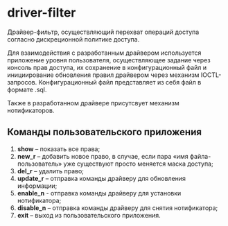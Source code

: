 # driver-filter
Драйвер-фильтр, осуществляющий перехват операций доступа согласно дискреционной политике доступа.

Для взаимодействия с разработанным драйвером используется приложение уровня пользователя, осуществляющее задание через консоль прав доступа, их сохранение в конфигурационный файл и инициирование обновления правил драйвером через механизм IOCTL-запросов. Конфигурационный файл представляет из себя файл в формате .sql.

Также в разработанном драйвере присутсвует механизм нотификаторов.

## Команды пользовательского приложения
1)	**show** – показать все права;
2)	**new_r** – добавить новое право, в случае, если пара «имя файла-пользователь» уже существуют просто меняется маска доступа;
3)	**del_r** – удалить право;
4)	**update_r** – отправка команды драйверу для обновления информации;
5)	**enable_n** - отправка команды драйверу для установки нотификатора;
6)	**disable_n** – отправка команды драйверу для снятия нотификатора;
7)	**exit** – выход из пользовательского приложения.


